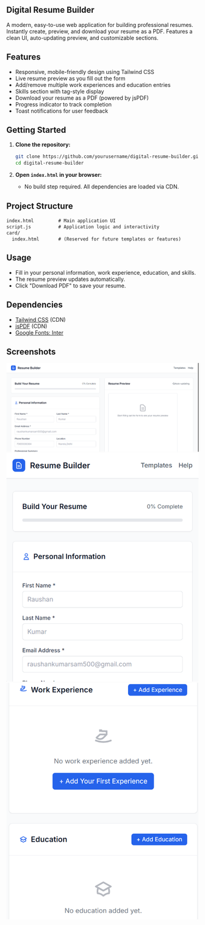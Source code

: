 ## Digital Resume Builder

A modern, easy-to-use web application for building professional resumes. Instantly create, preview, and download your resume as a PDF. Features a clean UI, auto-updating preview, and customizable sections.

## Features

- Responsive, mobile-friendly design using Tailwind CSS
- Live resume preview as you fill out the form
- Add/remove multiple work experiences and education entries
- Skills section with tag-style display
- Download your resume as a PDF (powered by jsPDF)
- Progress indicator to track completion
- Toast notifications for user feedback

## Getting Started

1. **Clone the repository:**
   ```sh
   git clone https://github.com/yourusername/digital-resume-builder.git
   cd digital-resume-builder
   ```

2. **Open `index.html` in your browser:**
   - No build step required. All dependencies are loaded via CDN.

## Project Structure

```
index.html         # Main application UI
script.js          # Application logic and interactivity
card/
  index.html       # (Reserved for future templates or features)
```

## Usage

- Fill in your personal information, work experience, education, and skills.
- The resume preview updates automatically.
- Click "Download PDF" to save your resume.

## Dependencies

- [Tailwind CSS](https://tailwindcss.com/) (CDN)
- [jsPDF](https://github.com/parallax/jsPDF) (CDN)
- [Google Fonts: Inter](https://fonts.google.com/specimen/Inter)

## Screenshots

![Alt Text](outputSS/r1.png)
![Alt Text](outputSS/r2.png)
![Alt Text](outputSS/r3.png)

